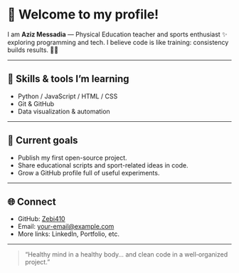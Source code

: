 # 👋 Welcome to my profile!

I am **Aziz Messadia** — Physical Education teacher and sports enthusiast ✨ exploring programming and tech.
I believe code is like training: consistency builds results. 🏋️‍♂️

---

## 🔧 Skills & tools I’m learning
- Python / JavaScript / HTML / CSS
- Git & GitHub
- Data visualization & automation

---

## 🎯 Current goals
- Publish my first open-source project.
- Share educational scripts and sport-related ideas in code.
- Grow a GitHub profile full of useful experiments.

---

## 🌐 Connect
- GitHub: [Zebi410](https://github.com/Zebi410)
- Email: your-email@example.com
- More links: LinkedIn, Portfolio, etc.

---

> “Healthy mind in a healthy body… and clean code in a well‑organized project.”
